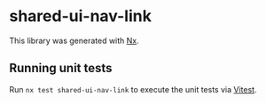 # shared-ui-nav-link

This library was generated with [Nx](https://nx.dev).

## Running unit tests

Run `nx test shared-ui-nav-link` to execute the unit tests via [Vitest](https://vitest.dev/).
